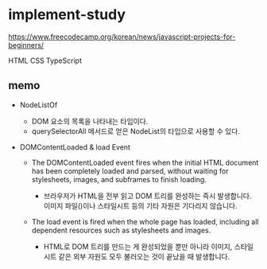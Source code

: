 # implement-study

https://www.freecodecamp.org/korean/news/javascript-projects-for-beginners/

HTML
CSS
TypeScript

## memo

- NodeListOf

  - DOM 요소의 목록을 나타내는 타입이다.
  - querySelectorAll 메서드로 얻은 NodeList의 타입으로 사용할 수 있다.

- DOMContentLoaded & load Event

  - The DOMContentLoaded event fires when the initial HTML document has been completely loaded and parsed, without waiting for stylesheets,
    images, and subframes to finish loading.

    - 브라우저가 HTML을 전부 읽고 DOM 트리를 완성하는 즉시 발생합니다. 이미지 파일(<img>)이나 스타일시트 등의 기타 자원은 기다리지 않습니다.

  - The load event is fired when the whole page has loaded, including all dependent resources such as stylesheets and images.
    - HTML로 DOM 트리를 만드는 게 완성되었을 뿐만 아니라 이미지, 스타일시트 같은 외부 자원도 모두 불러오는 것이 끝났을 때 발생합니다.
